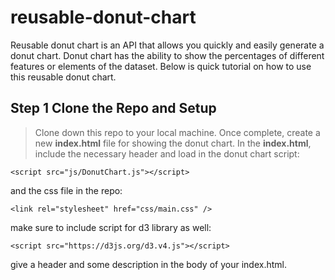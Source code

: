 # reusable-donut-chart

Reusable donut chart is an API that allows you quickly and easily generate a donut chart. Donut chart has the ability to show the percentages of different features or elements of the dataset. Below is quick tutorial on how to use this reusable donut chart.

## Step 1 Clone the Repo and Setup
> Clone down this repo to your local machine. Once complete, create a new **index.html** file for showing the donut chart. In the **index.html**, include the necessary header and load in the donut chart script:

	<script src="js/DonutChart.js"></script>
and the css file in the repo:

	<link rel="stylesheet" href="css/main.css" />
make sure to include script for d3 library as well:

	<script src="https://d3js.org/d3.v4.js"></script>
give a header and some description in the body of your index.html.



